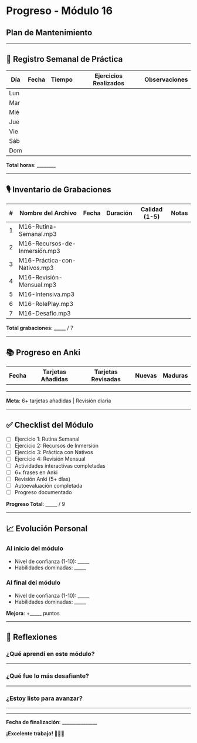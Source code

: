 # Progreso - Módulo 16
## Plan de Mantenimiento

---

## 📅 Registro Semanal de Práctica

| Día | Fecha | Tiempo | Ejercicios Realizados | Observaciones |
|-----|-------|--------|----------------------|---------------|
| Lun |       |        |                      |               |
| Mar |       |        |                      |               |
| Mié |       |        |                      |               |
| Jue |       |        |                      |               |
| Vie |       |        |                      |               |
| Sáb |       |        |                      |               |
| Dom |       |        |                      |               |

**Total horas**: ________

---

## 🎙️ Inventario de Grabaciones

| # | Nombre del Archivo | Fecha | Duración | Calidad (1-5) | Notas |
|---|-------------------|-------|----------|---------------|-------|
| 1 | M16-Rutina-Semanal.mp3 | | | | |
| 2 | M16-Recursos-de-Inmersión.mp3 | | | | |
| 3 | M16-Práctica-con-Nativos.mp3 | | | | |
| 4 | M16-Revisión-Mensual.mp3 | | | | |
| 5 | M16-Intensiva.mp3 | | | | |
| 6 | M16-RolePlay.mp3 | | | | |
| 7 | M16-Desafio.mp3 | | | | |

**Total grabaciones**: _____ / 7

---

## 📚 Progreso en Anki

| Fecha | Tarjetas Añadidas | Tarjetas Revisadas | Nuevas | Maduras |
|-------|-------------------|-------------------|--------|---------|
|       |                   |                   |        |         |
|       |                   |                   |        |         |
|       |                   |                   |        |         |

**Meta**: 6+ tarjetas añadidas | Revisión diaria

---

## ✅ Checklist del Módulo

- [ ] Ejercicio 1: Rutina Semanal
- [ ] Ejercicio 2: Recursos de Inmersión
- [ ] Ejercicio 3: Práctica con Nativos
- [ ] Ejercicio 4: Revisión Mensual
- [ ] Actividades interactivas completadas
- [ ] 6+ frases en Anki
- [ ] Revisión Anki (5+ días)
- [ ] Autoevaluación completada
- [ ] Progreso documentado

**Progreso Total**: _____ / 9

---

## 📈 Evolución Personal

### Al inicio del módulo
- Nivel de confianza (1-10): _____
- Habilidades dominadas: _____

### Al final del módulo
- Nivel de confianza (1-10): _____
- Habilidades dominadas: _____

**Mejora**: +_____ puntos

---

## 💭 Reflexiones

### ¿Qué aprendí en este módulo?
_____________________________________________________________

### ¿Qué fue lo más desafiante?
_____________________________________________________________

### ¿Estoy listo para avanzar?
_____________________________________________________________

---

**Fecha de finalización**: _______________

**¡Excelente trabajo! 🎯🇫🇷**
